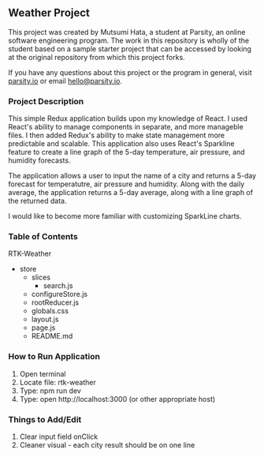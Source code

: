 ## Weather Project

This project was created by Mutsumi Hata, a student at Parsity, an online software engineering program. The work in this repository is wholly of the student based on a sample starter project that can be accessed by looking at the original repository from which this project forks.

If you have any questions about this project or the program in general, visit [parsity.io](https://parsity.io/) or email hello@parsity.io.

### Project Description

This simple Redux application builds upon my knowledge of React. I used React's ability to manage components in separate, and more manageble files. I then added Redux's ability to make state management more predictable and scalable. This application also uses React's Sparkline feature to create a line graph of the 5-day temperature, air pressure, and humidity forecasts.

The application allows a user to input the name of a city and returns a 5-day forecast for temperatutre, air pressure and humidity. Along with the daily average, the application returns a 5-day average, along with a line graph of the returned data.

I would like to become more familiar with customizing SparkLine charts.

### Table of Contents

RTK-Weather

- store
  - slices
    - search.js
  - configureStore.js
  - rootReducer.js
  - globals.css
  - layout.js
  - page.js
  - README.md

### How to Run Application

1. Open terminal
2. Locate file: rtk-weather
3. Type: npm run dev
4. Type: open http://localhost:3000 (or other appropriate host)

### Things to Add/Edit

1. Clear input field onClick
2. Cleaner visual - each city result should be on one line

